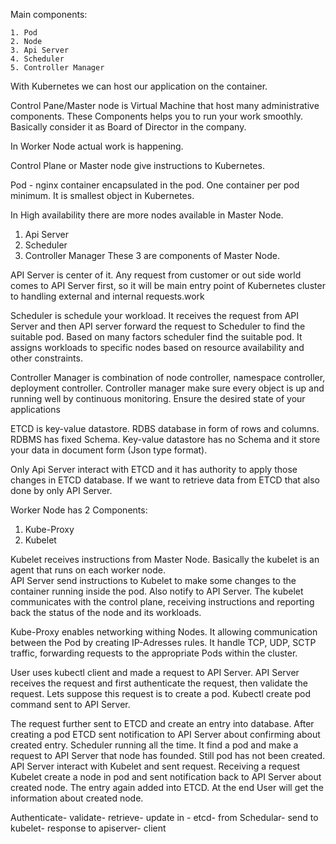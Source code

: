 
Main components:

    1. Pod
    2. Node
    3. Api Server
    4. Scheduler
    5. Controller Manager
    
With Kubernetes we can host our application on the container. 

Control Pane/Master node is Virtual Machine that host many administrative components. These Components helps you to run your work smoothly. Basically consider it as Board of Director in the company.

In Worker Node actual work is happening.
  
Control Plane or Master node give instructions to Kubernetes.

Pod - nginx container encapsulated in the pod. One container per pod minimum. It is smallest object in Kubernetes.

In High availability there are more nodes available in Master Node.
1. Api Server
2. Scheduler
3. Controller Manager
 These 3 are components of Master Node. 

API Server is center of it. Any request from customer or out side world comes to API Server first, so it will be main entry point of Kubernetes cluster to handling external and internal requests.work

Scheduler is schedule your workload. It receives the request from API Server and then API server forward the request to Scheduler to find the suitable pod. Based on many factors scheduler find the suitable pod. It assigns workloads to specific nodes based on resource availability and other constraints.

Controller Manager is combination of node controller, namespace controller, deployment controller. Controller manager make sure every object is up and running well by continuous monitoring. Ensure the desired state of your applications

ETCD is key-value datastore.
RDBS database in form of rows and columns. RDBMS has fixed Schema.
Key-value datastore has no Schema and it store your data in document form (Json type format).

Only Api Server interact with ETCD and it has authority to apply those changes in ETCD  database.
If we want to retrieve data from ETCD that also done by only API Server.

 Worker Node has 2 Components:
 1. Kube-Proxy
2. Kubelet

Kubelet receives instructions from Master Node. Basically the kubelet is an agent that runs on each worker node.  
API Server send instructions to Kubelet to make some changes to the container running inside the pod.
Also notify to API Server. The kubelet communicates with the control plane, receiving instructions and reporting back the status of the node and its workloads. 

Kube-Proxy enables networking withing Nodes. It allowing communication between the Pod by creating IP-Adresses rules.
It handle TCP, UDP, SCTP traffic, forwarding requests to the appropriate Pods within the cluster.


User uses kubectl client and made a request to API Server. API Server receives the request and first authenticate the request, then validate the request. Lets suppose this request is to create a pod. 
Kubectl create pod command sent to API Server.

The request further sent to ETCD and create an entry into database. After creating a pod ETCD sent notification to API Server about confirming about created entry. Scheduler running all the time. It find a pod and make a request to API Server that node has founded. Still pod has not been created.
API Server interact with Kubelet and sent request. Receiving a request Kubelet create a node in pod and sent notification back to API Server about created node. The entry again added into ETCD. At the end User will get the information about created node. 

Authenticate- validate- retrieve- update in - etcd- from Schedular- send to kubelet- response to apiserver- client

